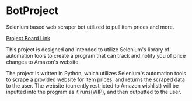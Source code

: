 # BotProject
Selenium based web scraper bot utilized to pull item prices and more.

[Project Board Link](https://github.com/users/shermanzh/projects/1/views/1)

This project is designed and intended to utilize Selenium's library of automation tools to create a program that can track and notify you of price changes to Amazon's website.

The project is written in Python, which utilizes Selenium's automation tools to scrape a provided website for item prices, and returns the scraped data to the user. The website (currently restricted to Amazon wishlist) will be inputted into the program as it runs(WIP), and then outputted to the user.
